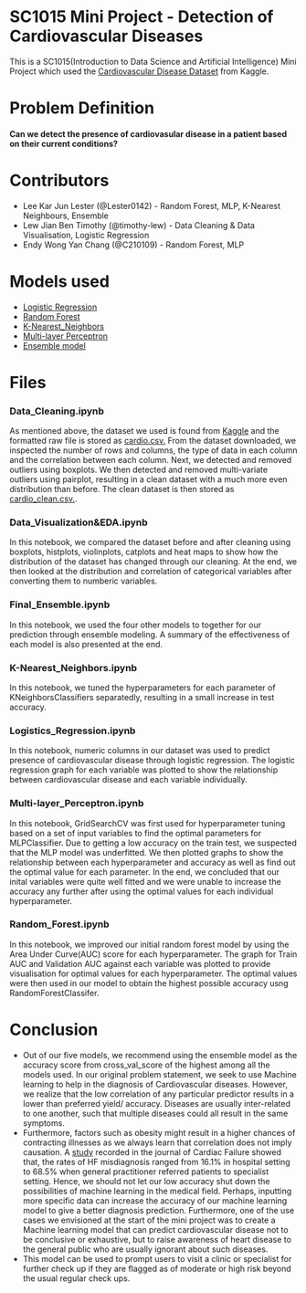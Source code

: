 # SC1015 Mini Project - Detection of Cardiovascular Diseases #

This is a SC1015(Introduction to Data Science and Artificial Intelligence) Mini Project which used the [Cardiovascular Disease Dataset](https://www.kaggle.com/sulianova/cardiovascular-disease-dataset) from Kaggle.

# Problem Definition 
#### Can we detect the presence of cardiovasular disease in a patient based on their current conditions?

# Contributors
- Lee Kar Jun Lester (@Lester0142) - Random Forest, MLP, K-Nearest Neighbours, Ensemble
- Lew Jian Ben Timothy (@timothy-lew) - Data Cleaning & Data Visualisation, Logistic Regression
- Endy Wong Yan Chang (@C210109) - Random Forest, MLP
 
# Models used
- [Logistic Regression](https://github.com/timothy-lew/dsai_mini_project/blob/main/Logistics_Regression.ipynb)
- [Random Forest](https://github.com/timothy-lew/dsai_mini_project/blob/main/Random_Forest.ipynb)
- [K-Nearest_Neighbors](https://github.com/timothy-lew/dsai_mini_project/blob/main/K-Nearest_Neighbors.ipynb)
- [Multi-layer Perceptron](https://github.com/timothy-lew/dsai_mini_project/blob/main/Multi-layer_Perceptron.ipynb)
- [Ensemble model](https://github.com/timothy-lew/dsai_mini_project/blob/main/Final_Ensemble.ipynb)

# Files
### **Data_Cleaning.ipynb** <br /> 
As mentioned above, the dataset we used is found from [Kaggle](https://www.kaggle.com/sulianova/cardiovascular-disease-dataset) and the formatted raw file is stored as [cardio.csv.](https://github.com/timothy-lew/dsai_mini_project/blob/main/Dataset/cardio.csv) From the dataset downloaded, we inspected the number of rows and columns, the type of data in each column and the correlation between each column. Next, we detected and removed outliers using boxplots. We then detected and removed multi-variate outliers using pairplot, resulting in a clean dataset with a much more even distribution than before. The clean dataset is then stored as [cardio_clean.csv.](https://github.com/timothy-lew/dsai_mini_project/blob/main/Dataset/cardio_clean.csv).

### Data_Visualization&EDA.ipynb <br /> 

In this notebook, we compared the dataset before and after cleaning using boxplots, histplots, violinplots, catplots and heat maps to show how the distribution of the dataset has changed through our cleaning. At the end, we then looked at the distribution and correlation of categorical variables after converting them to numberic variables.

### Final_Ensemble.ipynb <br /> 
In this notebook, we used the four other models to together for our prediction through ensemble modeling. A summary of the effectiveness of each model is also presented at the end.  

### K-Nearest_Neighbors.ipynb <br /> 
In this notebook, we tuned the hyperparameters for each parameter of KNeighborsClassifiers separatedly, resulting in a small increase in test accuracy. 

### Logistics_Regression.ipynb <br /> 
In this notebook, numeric columns in our dataset was used to predict presence of cardiovascular disease through logistic regression. The logistic regression graph for each variable was plotted to show the relationship between cardiovascular disease and each variable individually.

### Multi-layer_Perceptron.ipynb <br /> 
In this notebook, GridSearchCV was first used for hyperparameter tuning based on a set of input variables to find the optimal parameters for MLPClassifier. Due to getting a low accuracy on the train test, we suspected that the MLP model was underfitted. We then plotted graphs to show the relationship between each hyperparameter and accuracy as well as find out the optimal value for each parameter. In the end, we concluded that our inital variables were quite well fitted and we were unable to increase the accuracy any further after using the optimal values for each individual hyperparameter.

### Random_Forest.ipynb <br /> 
In this notebook, we improved our initial random forest model by using the Area Under Curve(AUC) score for each hyperparameter. The graph for Train AUC and Validation AUC against each variable was plotted to provide visualisation for optimal values for each hyperparameter. The optimal values were then used in our model to obtain the highest possible accuracy usng RandomForestClassifer.

# Conclusion

- Out of our five models, we recommend using the ensemble model as the accuracy score from cross_val_score of the highest among all the models used. In our original problem statement, we seek to use Machine learning to help in the diagnosis of Cardiovascular diseases. However, we realize that the low correlation of any particular predictor results in a lower than preferred yield/ accuracy. Diseases are usually inter-related to one another, such that multiple diseases could all result in the same symptoms. 
- Furthermore, factors such as obesity might result in a higher chances of contracting illnesses as we always learn that correlation does not imply causation. A [study](https://pubmed.ncbi.nlm.nih.gov/34048921/) recorded in the journal of Cardiac Failure showed that, the rates of HF misdiagnosis ranged from 16.1% in hospital setting to 68.5% when general practitioner referred patients to specialist setting. Hence, we should not let our low accuracy shut down the possibilities of machine learning in the medical field. Perhaps, inputting more specific data can increase the accuracy of our machine learning model to give a better diagnosis prediction. Furthermore, one of the use cases we envisioned at the start of the mini project was to create a Machine learning model that can predict cardiovascular disease not to be conclusive or exhaustive, but to raise awareness of heart disease to the general public who are usually ignorant about such diseases. 
- This model can be used to prompt users to visit a clinic or specialist for further check up if they are flagged as of moderate or high risk beyond the usual regular check ups.


